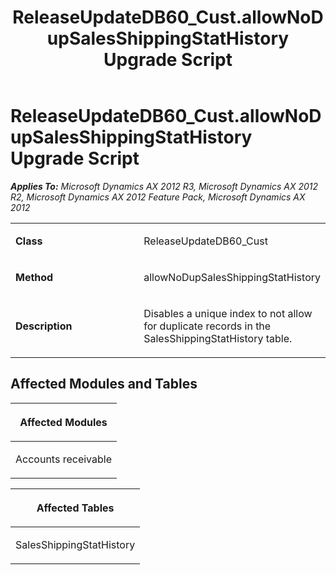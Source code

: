 ﻿---
title: ReleaseUpdateDB60_Cust.allowNoDupSalesShippingStatHistory Upgrade Script
TOCTitle: ReleaseUpdateDB60_Cust.allowNoDupSalesShippingStatHistory Upgrade Script
ms:assetid: f681673a-ba43-7d13-3fbb-8430060506c3
ms:mtpsurl: https://msdn.microsoft.com/en-us/library/JJ737565(v=AX.60)
ms:contentKeyID: 49712258
ms.date: 05/18/2015
mtps_version: v=AX.60
---

# ReleaseUpdateDB60\_Cust.allowNoDupSalesShippingStatHistory Upgrade Script 


_**Applies To:** Microsoft Dynamics AX 2012 R3, Microsoft Dynamics AX 2012 R2, Microsoft Dynamics AX 2012 Feature Pack, Microsoft Dynamics AX 2012_

<table>
<colgroup>
<col style="width: 50%" />
<col style="width: 50%" />
</colgroup>
<tbody>
<tr class="odd">
<td><p><strong>Class</strong></p></td>
<td><p>ReleaseUpdateDB60_Cust</p></td>
</tr>
<tr class="even">
<td><p><strong>Method</strong></p></td>
<td><p>allowNoDupSalesShippingStatHistory</p></td>
</tr>
<tr class="odd">
<td><p><strong>Description</strong></p></td>
<td><p>Disables a unique index to not allow for duplicate records in the SalesShippingStatHistory table.</p></td>
</tr>
</tbody>
</table>


## Affected Modules and Tables

<table>
<colgroup>
<col style="width: 100%" />
</colgroup>
<thead>
<tr class="header">
<th><p>Affected Modules</p></th>
</tr>
</thead>
<tbody>
<tr class="odd">
<td><p>Accounts receivable</p></td>
</tr>
</tbody>
</table>


<table>
<colgroup>
<col style="width: 100%" />
</colgroup>
<thead>
<tr class="header">
<th><p>Affected Tables</p></th>
</tr>
</thead>
<tbody>
<tr class="odd">
<td><p>SalesShippingStatHistory</p></td>
</tr>
</tbody>
</table>

  



